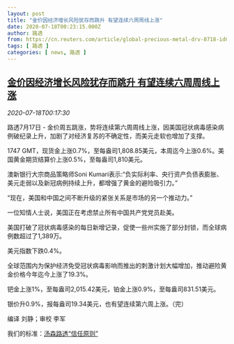 ```yaml
---
layout: post
title: "金价因经济增长风险犹存而跳升 有望连续六周周线上涨"
date: 2020-07-18T00:23:15.000Z
author: 路透
from: https://cn.reuters.com/article/global-precious-metal-drv-0718-idCNKCS24J00F
tags: [ 路透 ]
categories: [ news, 路透 ]
---
```

<!--1595031795000-->
[金价因经济增长风险犹存而跳升 有望连续六周周线上涨](https://cn.reuters.com/article/global-precious-metal-drv-0718-idCNKCS24J00F)
------

<div>
<div><i>2020-07-18T00:17:30</i></div><div class="StandardArticleBody_body"><p>路透7月17日 - 金价周五跳涨，势将连续第六周周线上涨，因美国冠状病毒感染病例破纪录上升，加剧了对经济复苏的不确定性，而美元走软也增加了支撑。 </p><p>1747 GMT，现货金上涨0.7%，至每盎司1,808.85美元，本周迄今上涨0.6%。美国黄金期货结算价上涨0.5%，至每盎司1,810美元。 </p><p>澳新银行大宗商品策略师Soni Kumari表示:“负实际利率、央行资产负债表膨胀、美元走弱以及新冠病例持续上升，都增强了黄金的避险吸引力。” </p><p>“现在，美国和中国之间不断升级的紧张关系是市场的另一个推动力。” </p><p>一位知情人士说，美国正在考虑禁止所有中国共产党党员赴美。 </p><p>美国打破了冠状病毒感染的每日新增记录，促使一些州实施了部分封锁，而全球病例数超过了1,389万。 </p><p>美元指数下跌0.4%。 </p><p>全球范围内为保护经济免受冠状病毒影响而推出的刺激计划大幅增加，推动避险黄金价格今年迄今上涨了19.3%。 </p><p>钯金上涨1%，至每盎司2,015.42美元，铂金上涨0.9%，至每盎司831.51美元。 </p><p>银价升0.9%，报每盎司19.34美元，也有望连续第六周上涨。（完） </p><div class="Attribution_container"><div class="Attribution_attribution"><p class="Attribution_content">编译 刘静；审校 李军</p></div></div><div class="StandardArticleBody_trustBadgeContainer"><span class="StandardArticleBody_trustBadgeTitle">我们的标准：</span><span class="trustBadgeUrl"><a href="https://www.thomsonreuters.cn/content/dam/openweb/documents/pdf/china/brochures/about-us-1.pdf">汤森路透“信任原则”</a></span></div></div>
</div>
